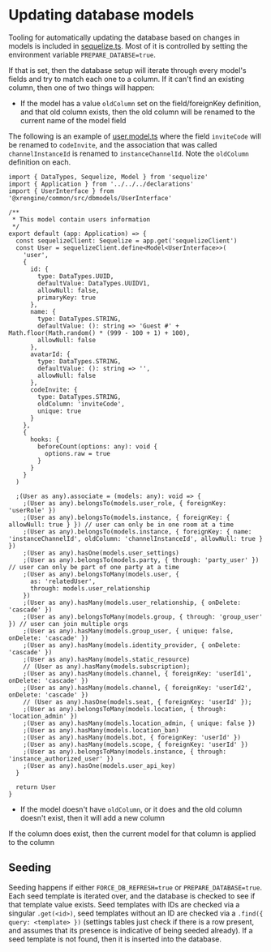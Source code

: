 # Updating database models

Tooling for automatically updating the database based on changes in models is included in
[sequelize.ts](https://raw.githubusercontent.com/XRFoundation/XREngine/dev/packages/server-core/src/sequelize.ts). Most of it is controlled by setting
the environment variable `PREPARE_DATABSE=true`. 

If that is set, then the database setup will iterate through every model's fields and try
to match each one to a column. If it can't find an existing column, then one of two things will happen:

* If the model has a value `oldColumn` set on the field/foreignKey definition, and that old 
  column exists, then the old column will be renamed to the current name of the model field

The following is an example of [user.model.ts](https://raw.githubusercontent.com/XRFoundation/XREngine/dev/packages/server-core/src/user/user/user.model.ts)
where the field `inviteCode` will be renamed to `codeInvite`, and the association that was called
`channelInstanceId` is renamed to `instanceChannelId`. Note the `oldColumn` definition on each.
```
import { DataTypes, Sequelize, Model } from 'sequelize'
import { Application } from '../../../declarations'
import { UserInterface } from '@xrengine/common/src/dbmodels/UserInterface'

/**
 * This model contain users information
 */
export default (app: Application) => {
  const sequelizeClient: Sequelize = app.get('sequelizeClient')
  const User = sequelizeClient.define<Model<UserInterface>>(
    'user',
    {
      id: {
        type: DataTypes.UUID,
        defaultValue: DataTypes.UUIDV1,
        allowNull: false,
        primaryKey: true
      },
      name: {
        type: DataTypes.STRING,
        defaultValue: (): string => 'Guest #' + Math.floor(Math.random() * (999 - 100 + 1) + 100),
        allowNull: false
      },
      avatarId: {
        type: DataTypes.STRING,
        defaultValue: (): string => '',
        allowNull: false
      },
      codeInvite: {
        type: DataTypes.STRING,
        oldColumn: 'inviteCode',
        unique: true
      }
    },
    {
      hooks: {
        beforeCount(options: any): void {
          options.raw = true
        }
      }
    }
  )

  ;(User as any).associate = (models: any): void => {
    ;(User as any).belongsTo(models.user_role, { foreignKey: 'userRole' })
    ;(User as any).belongsTo(models.instance, { foreignKey: { allowNull: true } }) // user can only be in one room at a time
    ;(User as any).belongsTo(models.instance, { foreignKey: { name: 'instanceChannelId', oldColumn: 'channelInstanceId', allowNull: true } })
    ;(User as any).hasOne(models.user_settings)
    ;(User as any).belongsTo(models.party, { through: 'party_user' }) // user can only be part of one party at a time
    ;(User as any).belongsToMany(models.user, {
      as: 'relatedUser',
      through: models.user_relationship
    })
    ;(User as any).hasMany(models.user_relationship, { onDelete: 'cascade' })
    ;(User as any).belongsToMany(models.group, { through: 'group_user' }) // user can join multiple orgs
    ;(User as any).hasMany(models.group_user, { unique: false, onDelete: 'cascade' })
    ;(User as any).hasMany(models.identity_provider, { onDelete: 'cascade' })
    ;(User as any).hasMany(models.static_resource)
    // (User as any).hasMany(models.subscription);
    ;(User as any).hasMany(models.channel, { foreignKey: 'userId1', onDelete: 'cascade' })
    ;(User as any).hasMany(models.channel, { foreignKey: 'userId2', onDelete: 'cascade' })
    // (User as any).hasOne(models.seat, { foreignKey: 'userId' });
    ;(User as any).belongsToMany(models.location, { through: 'location_admin' })
    ;(User as any).hasMany(models.location_admin, { unique: false })
    ;(User as any).hasMany(models.location_ban)
    ;(User as any).hasMany(models.bot, { foreignKey: 'userId' })
    ;(User as any).hasMany(models.scope, { foreignKey: 'userId' })
    ;(User as any).belongsToMany(models.instance, { through: 'instance_authorized_user' })
    ;(User as any).hasOne(models.user_api_key)
  }

  return User
}
```
* If the model doesn't have `oldColumn`, or it does and the old column doesn't exist, then it
  will add a new column

If the column does exist, then the current model for that column is applied to the column

## Seeding

Seeding happens if either `FORCE_DB_REFRESH=true` or `PREPARE_DATABASE=true`. Each seed template
is iterated over, and the database is checked to see if that template value exists. Seed templates
with IDs are checked via a singular `.get(<id>)`, seed templates without an ID are checked via a
`.find({ query: <template> })` (settings tables just check if there is a row present, and assumes
that its presence is indicative of being seeded already). If a seed template is not found, 
then it is inserted into the database.